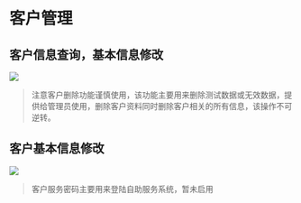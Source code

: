 # 客户管理


## 客户信息查询，基本信息修改

![](http://static.toughcloud.net/toughsms/tc_20181206151848_14.png)

> 注意客户删除功能谨慎使用，该功能主要用来删除测试数据或无效数据，提供给管理员使用，删除客户资料同时删除客户相关的所有信息，该操作不可逆转。

## 客户基本信息修改

![](http://static.toughcloud.net/toughsms/tc_20181206151916_15.png)

> 客户服务密码主要用来登陆自助服务系统，暂未启用